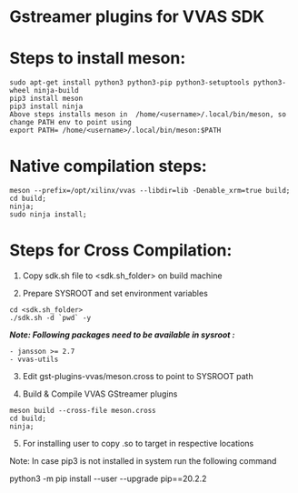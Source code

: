 # Gstreamer plugins for VVAS SDK

# Steps to install meson:
```
sudo apt-get install python3 python3-pip python3-setuptools python3-wheel ninja-build
pip3 install meson
pip3 install ninja
Above steps installs meson in  /home/<username>/.local/bin/meson, so change PATH env to point using
export PATH= /home/<username>/.local/bin/meson:$PATH
```
# Native compilation steps:

```
meson --prefix=/opt/xilinx/vvas --libdir=lib -Denable_xrm=true build;
cd build;
ninja;
sudo ninja install;
```

# Steps for Cross Compilation:
1. Copy sdk.sh file to <sdk.sh_folder> on build machine

2. Prepare SYSROOT and set environment variables
```
cd <sdk.sh_folder>
./sdk.sh -d `pwd` -y
```
***Note: Following packages need to be available in sysroot :***
```
- jansson >= 2.7
- vvas-utils
```

3. Edit gst-plugins-vvas/meson.cross to point to SYSROOT path

4. Build & Compile VVAS GStreamer plugins
```
meson build --cross-file meson.cross
cd build;
ninja;
```
5. For installing user to copy .so to target in respective locations

Note: In case pip3 is not installed in system run the following command

python3 -m pip install --user --upgrade pip==20.2.2

